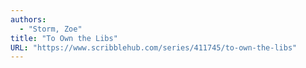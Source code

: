 ```yaml
---
authors:
  - "Storm, Zoe"
title: "To Own the Libs"
URL: "https://www.scribblehub.com/series/411745/to-own-the-libs"
---
```



